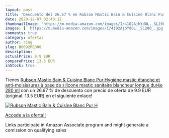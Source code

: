 ```yaml
---
layout: post
title: 'Descuento del 26.67 % en Rubson Mastic Bain & Cuisine Blanc Pur H'
date: 2020-12-07 02:49:12
thumbnailImage: 'https://m.media-amazon.com/images/I/4102AjbYd0L._SL200_.jpg'
images: [ 'https://m.media-amazon.com/images/I/4102AjbYd0L._SL200_.jpg' ]
comments: true
category: ofertas
author: ring
slug: B0092MEBH0
description:
actualPrice: 9.9 EUR
comparePrice: 13.5 EUR
inStock: true
---
```


Tienes [Rubson Mastic Bain & Cuisine Blanc Pur Hygiène  mastic étanche et anti-moisissures à base de silicone  mastic sanitaire blancheur longue durée  280 ml](https://www.amazon.fr/dp/B0092MEBH0/?tag=tolees0d-21) con un 26.67 % de descuento con precio de oferta de 9.9 EUR (original: 13.5 EUR) en el siguiente enlace!

[![Rubson Mastic Bain & Cuisine Blanc Pur H](https://m.media-amazon.com/images/I/4102AjbYd0L._SL200_.jpg)](https://www.amazon.fr/dp/B0092MEBH0/?tag=tolees0d-21)

[Accede a la oferta!!](https://www.amazon.fr/dp/B0092MEBH0/?tag=tolees0d-21)

Links participate in Amazon Associate program and might generate a comission on qualifying sales


